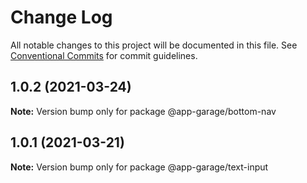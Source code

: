 # Change Log

All notable changes to this project will be documented in this file.
See [Conventional Commits](https://conventionalcommits.org) for commit guidelines.

## 1.0.2 (2021-03-24)

**Note:** Version bump only for package @app-garage/bottom-nav





## 1.0.1 (2021-03-21)

**Note:** Version bump only for package @app-garage/text-input
